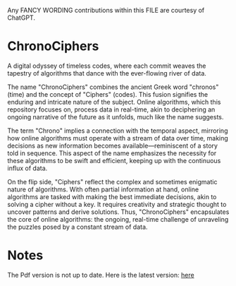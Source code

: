 Any FANCY WORDING contributions within this FILE are courtesy of ChatGPT.

# ChronoCiphers
A digital odyssey of timeless codes, where each commit weaves the tapestry of algorithms that dance with the ever-flowing river of data.

The name "ChronoCiphers" combines the ancient Greek word "chronos" (time) and the concept of "Ciphers" (codes). This fusion signifies the enduring and intricate nature of the subject. Online algorithms, which this repository focuses on, process data in real-time, akin to deciphering an ongoing narrative of the future as it unfolds, much like the name suggests.

The term "Chrono" implies a connection with the temporal aspect, mirroring how online algorithms must operate with a stream of data over time, making decisions as new information becomes available—reminiscent of a story told in sequence. This aspect of the name emphasizes the necessity for these algorithms to be swift and efficient, keeping up with the continuous influx of data.

On the flip side, "Ciphers" reflect the complex and sometimes enigmatic nature of algorithms. With often partial information at hand, online algorithms are tasked with making the best immediate decisions, akin to solving a cipher without a key. It requires creativity and strategic thought to uncover patterns and derive solutions. Thus, "ChronoCiphers" encapsulates the core of online algorithms: the ongoing, real-time challenge of unraveling the puzzles posed by a constant stream of data.

# Notes
The Pdf version is not up to date. Here is the latest version: [here](https://electric-gray-928.notion.site/MAX-MIN-NOTES-d05c5c0a161d487fabeb40fad32c3913)